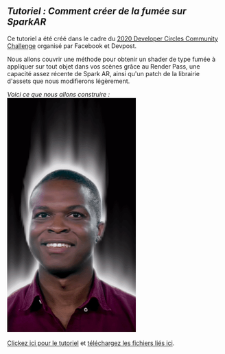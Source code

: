 ## _Tutoriel : Comment créer de la fumée sur SparkAR_

Ce tutoriel a été créé dans le cadre du [2020 Developer Circles Community Challenge](https://developercircles2020.devpost.com/) organisé par Facebook et Devpost.

Nous allons couvrir une méthode pour obtenir un shader de type fumée à appliquer sur tout objet dans vos scènes grâce au Render Pass, une capacité assez récente de Spark AR, ainsi qu'un patch de la librairie d'assets que nous modifierons légèrement.

_Voici ce que nous allons construire :_
<img src="https://github.com/The-AR-Company/Smoke_Tutoriel/blob/main/images/demo.gif" width="300"/>

[Clickez ici pour le tutoriel](https://the-ar-company.github.io/Smoke_tutoriel/) et [téléchargez les fichiers liés ici](https://github.com/The-AR-Company/Smoke_tutoriel/archive/main.zip).